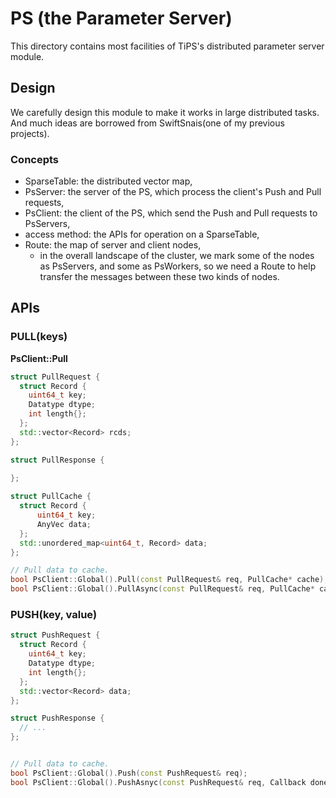 # PS (the Parameter Server)
This directory contains most facilities of TiPS's distributed parameter server module.

## Design

We carefully design this module to make it works in large distributed tasks.
And much ideas are borrowed from SwiftSnais(one of my previous projects).

### Concepts

- SparseTable: the distributed vector map,
- PsServer: the server of the PS, which process the client's Push and Pull requests,
- PsClient: the client of the PS, which send the Push and Pull requests to PsServers,
- access method: the APIs for operation on a SparseTable,
- Route: the map of server and client nodes,
  - in the overall landscape of the cluster, we mark some of the nodes as PsServers, and some as PsWorkers, so
  we need a Route to help transfer the messages between these two kinds of nodes.

## APIs


### PULL(keys)

**PsClient::Pull**
```c++
struct PullRequest {
  struct Record {
    uint64_t key;
    Datatype dtype;
    int length{};
  };
  std::vector<Record> rcds;
};

struct PullResponse {
  
};

struct PullCache {
  struct Record {
      uint64_t key;
      AnyVec data;
  };
  std::unordered_map<uint64_t, Record> data;
};

// Pull data to cache.
bool PsClient::Global().Pull(const PullRequest& req, PullCache* cache);
bool PsClient::Global().PullAsync(const PullRequest& req, PullCache* cache, Callback done);
```

### PUSH(key, value)

```c++
struct PushRequest {
  struct Record {
    uint64_t key;
    Datatype dtype;
    int length{};
  };
  std::vector<Record> data;
};

struct PushResponse {
  // ...
};


// Pull data to cache.
bool PsClient::Global().Push(const PushRequest& req);
bool PsClient::Global().PushAsnyc(const PushRequest& req, Callback done);
```
